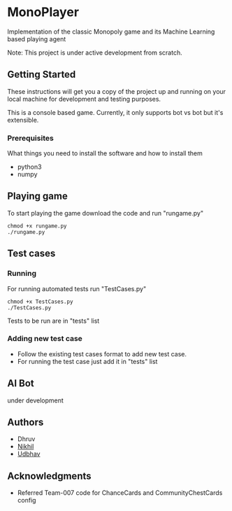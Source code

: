 # MonoPlayer

Implementation of the classic Monopoly game and its Machine Learning based playing agent

Note: This project is under active development from scratch.

## Getting Started

These instructions will get you a copy of the project up and running on your local machine for development and testing purposes.

This is a console based game. Currently, it only supports bot vs bot but it's extensible.

### Prerequisites

What things you need to install the software and how to install them

* python3
* numpy

## Playing game
To start playing the game download the code and run "rungame.py"
```
chmod +x rungame.py
./rungame.py
```
## Test cases

### Running
For running automated tests run "TestCases.py"
```
chmod +x TestCases.py
./TestCases.py
```
Tests to be run are in "tests" list

### Adding new test case
* Follow the existing test cases format to add new test case. 
* For running the test case just add it in "tests" list

## AI Bot
under development

## Authors
* Dhruv
* [Nikhil](https://github.com/nikhilsid)
* [Udbhav](https://github.com/udbhav-sharma)

## Acknowledgments
* Referred Team-007 code for ChanceCards and CommunityChestCards config